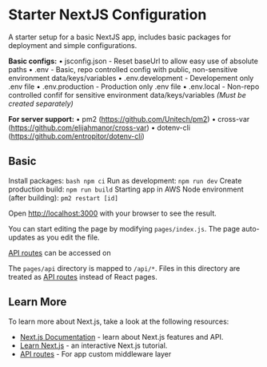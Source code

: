 # Starter NextJS Configuration

A starter setup for a basic NextJS app, includes basic packages for deployment and simple configurations.

**Basic configs:**
• jsconfig.json - Reset baseUrl to allow easy use of absolute paths
• .env - Basic, repo controlled config with public, non-sensitive environment data/keys/variables
• .env.development - Developement only .env file
• .env.production - Production only .env file
• .env.local - Non-repo controlled confif for sensitive environment data/keys/variables *(Must be created separately)*

**For server support:**
• pm2 (https://github.com/Unitech/pm2)
• cross-var (https://github.com/elijahmanor/cross-var)
• dotenv-cli (https://github.com/entropitor/dotenv-cli)

## Basic

Install packages: ```bash npm ci```
Run as development: ```npm run dev```
Create production build: ```npm run build```
Starting app in AWS Node environment (after building): ```pm2 restart [id]```  

Open [http://localhost:3000](http://localhost:3000) with your browser to see the result.

You can start editing the page by modifying `pages/index.js`. The page auto-updates as you edit the file.

[API routes](https://nextjs.org/docs/api-routes/introduction) can be accessed on 

The `pages/api` directory is mapped to `/api/*`. Files in this directory are treated as [API routes](https://nextjs.org/docs/api-routes/introduction) instead of React pages.

## Learn More

To learn more about Next.js, take a look at the following resources:

- [Next.js Documentation](https://nextjs.org/docs) - learn about Next.js features and API.
- [Learn Next.js](https://nextjs.org/learn) - an interactive Next.js tutorial.
- [API routes](https://nextjs.org/docs/api-routes/introduction) - For app custom middleware layer